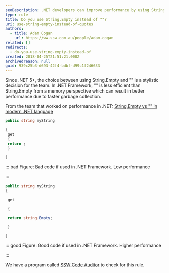 ```yaml
---
seoDescription: .NET developers can improve performance by using String.Empty instead of "" in .NET Framework projects.
type: rule
title: Do you use String.Empty instead of ""?
uri: use-string-empty-instead-of-quotes
authors:
  - title: Adam Cogan
    url: https://ww.ssw.com.au/people/adam-cogan
related: []
redirects:
  - do-you-use-string-empty-instead-of
created: 2018-04-25T21:51:21.000Z
archivedreason: null
guid: 939c25b3-d693-42f4-bdbf-d99c1f246633
---
```


Since .NET 5+, the choice between using String.Empty and "" is a stylistic decision for the team. In .NET Framework, "" is less efficient than String.Empty from a memory perspective which can result in better performance due to faster garbage collection.

From the team that worked on performance in .NET: [String.Empty vs "" in modern .NET language](https://youtube.com/clip/UgkxIv8HnqTApTo6VOuEvBkAx3VnjY6RioCh)

<!--endintro-->

```csharp
public string myString

{
 get
 {
 return ;
 }

}
```

::: bad
Figure: Bad code if used in .NET Framework. Low performance

:::

```csharp
public string myString
{

 get

 {

 return string.Empty;

 }

}
```

::: good
Figure: Good code if used in .NET Framework. Higher performance

:::

We have a program called [SSW Code Auditor](https://www.ssw.com.au/ssw/CodeAuditor/Rules.aspx#StringEmpty) to check for this rule.
